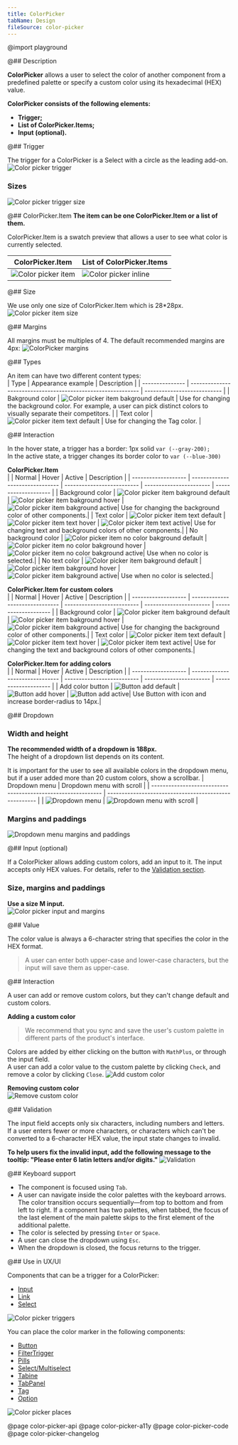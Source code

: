 ```yaml
---
title: ColorPicker
tabName: Design
fileSource: color-picker
---
```


@import playground

@## Description

**ColorPicker** allows a user to select the color of another component from a predefined palette or specify a custom color using its hexadecimal (HEX) value.

**ColorPicker consists of the following elements:**

- **Trigger;**
- **List of ColorPicker.Items;**
- **Input (optional).**

@## Trigger

The trigger for a ColorPicker is a Select with a circle as the leading add-on.
![Color picker trigger](static/trigger.png)

### Sizes

![Color picker trigger size](static/trigger-size.png)

@## ColorPicker.Item
**The item can be one ColorPicker.Item or a list of them.**

ColorPicker.Item is a swatch preview that allows a user to see what color is currently selected.

| ColorPicker.Item                                             | List of ColorPicker.Items                             |
| ------------------------------------------------------------ | ----------------------------------------------------- |
| ![Color picker item](static/colorpicker-item-bg-default.png) | ![Color picker inline](static/colorpicker-inline.png) |

@## Size

We use only one size of ColorPicker.Item which is 28\*28px.
![Color picker item size](static/colorpicker-item-size.png)

@## Margins

All margins must be multiples of 4. The default recommended margins are 4px:
![ColorPicker margins](static/colorpicker-margins.png)

@## Types

An item can have two different content types:  
| Type | Appearance example | Description |
| --------------- | ------------------------------------------------------------ | --------------------------- |
| Bakground color | ![Color picker item bakground default](static/colorpicker-item-bg-default.png) | Use for changing the background color. For example, a user can pick distinct colors to visually separate their competitors. |
| Text color | ![Color picker item text default](static/colorpicker-item-text-default.png) | Use for changing the Tag color. |

@## Interaction

In the hover state, a trigger has a border: 1px solid `var (--gray-200);`  
In the active state, a trigger changes its border color to `var (--blue-300)`

**ColorPicker.Item**  
| | Normal | Hover | Active | Description |
| ------------------- | ------------------------------- | -------------------------- | ----------------------- | -------------------- |
| Background color | ![Color picker item bakground default](static/colorpicker-item-bg-default.png) | ![Color picker item bakground hover](static/colorpicker-item-bg-hover.png) | ![Color picker item bakground active](static/colorpicker-item-bg-active.png)| Use for changing the background color of other components.|
| Text color | ![Color picker item text default](static/colorpicker-item-text-default.png) | ![Color picker item text hover](static/colorpicker-item-text-hover.png) | ![Color picker item text active](static/colorpicker-item-text-active.png)| Use for changing text and background colors of other components.|
| No background color | ![Color picker item  no color bakground default](static/colorpicker-item-nocolor-default.png) | ![Color picker item no color bakground hover](static/colorpicker-item-nocolor-hover.png) | ![Color picker item no color bakground active](static/colorpicker-item-nocolor-active.png)| Use when no color is selected.|
| No text color | ![Color picker item bakground default](static/colorpicker-item-text-nocolor-default.png) | ![Color picker item bakground hover](static/colorpicker-item-text-nocolor-hover.png) | ![Color picker item bakground active](static/colorpicker-item-text-nocolor-active.png)| Use when no color is selected.|

**ColorPicker.Item for custom colors**  
| | Normal | Hover | Active | Description |
| ------------------- | ------------------------------- | -------------------------- | ----------------------- | -------------------- |
| Background color | ![Color picker item bakground default](static/colorpicker-item-bg-default.png) | ![Color picker item bakground hover](static/colorpicker-item-custom-hover.png) | ![Color picker item bakground active](static/colorpicker-item-bg-active.png)| Use for changing the background color of other components.|
| Text color | ![Color picker item text default](static/colorpicker-item-text-default.png) | ![Color picker item text hover](static/colorpicker-item-custom-text-hover.png) | ![Color picker item text active](static/colorpicker-item-text-active.png)| Use for changing the text and background colors of other components.|

**ColorPicker.Item for adding colors**  
| | Normal | Hover | Active | Description |
| ------------------- | ------------------------------- | -------------------------- | ----------------------- | -------------------- |
| Add color button | ![Button add default](static/btn-add-default.png) | ![Button add hover](static/btn-add-hover.png) | ![Button add active](static/btn-add-active.png)| Use Button with icon and increase border-radius to 14px.|

@## Dropdown

### Width and height

**The recommended width of a dropdown is 188px.**  
The height of a dropdown list depends on its content.

It is important for the user to see all available colors in the dropdown menu, but if a user added more than 20 custom colors, show a scrollbar.
| Dropdown menu | Dropdown menu with scroll |
| ------------------------------------------------------------ | ----------------------------------------------------- |
| ![Dropdown menu](static/dropdown-menu.png) | ![Dropdown menu with scroll](static/scroll.png) |

### Margins and paddings

![Dropdown menu margins and paddings](static/colorpicker-margins-paddings.png)

@## Input (optional)

If a ColorPicker allows adding custom colors, add an input to it.
The input accepts only HEX values. For details, refer to the [Validation section](/components/color-picker/#validation).

### Size, margins and paddings

**Use a size M input.**  
![Color picker input and margins](static/colorpicker-input-margins.png)

@## Value

The color value is always a 6-character string that specifies the color in the HEX format.

> A user can enter both upper-case and lower-case characters, but the input will save them as upper-case.

@## Interaction

A user can add or remove custom colors, but they can't change default and custom colors.

**Adding a custom color**

> We recommend that you sync and save the user's custom palette in different parts of the product's interface.

Colors are added by either clicking on the button with `MathPlus`, or through the input field.  
A user can add a color value to the custom palette by clicking `Check`, and remove a color by clicking `Close`.
![Add custom color](static/add-custom-color.png)

**Removing custom color**  
![Remove custom color](static/remove-custom-color.png)

@## Validation

The input field accepts only six characters, including numbers and letters.  
If a user enters fewer or more characters, or characters which can't be converted to a 6-character HEX value, the input state changes to invalid.

**To help users fix the invalid input, add the following message to the tooltip: "Please enter 6 latin letters and/or digits."**
![Validation](static/validation.png)

@## Keyboard support

- The component is focused using `Tab`.
- A user can navigate inside the color palettes with the keyboard arrows. The color transition occurs sequentially—from top to bottom and from left to right. If a component has two palettes, when tabbed, the focus of the last element of the main palette skips to the first element of the additional palette.
- The color is selected by pressing `Enter` or `Space`.
- A user can close the dropdown using `Esc`.
- When the dropdown is closed, the focus returns to the trigger.

@## Use in UX/UI

Components that can be a trigger for a ColorPicker:

- [Input](/components/input/)
- [Link](/components/link/)
- [Select](/components/select/)

![Color picker triggers](static/color-picker-triggers.png)

You can place the color marker in the following components:

- [Button](/components/button/)
- [FilterTrigger](/components/filter-trigger/)
- [Pills](/components/pills/)
- [Select/Multiselect](/components/select/)
- [Tabine](/components/tab-line/)
- [TabPanel](/components/tab-panel/)
- [Tag](/components/tag/)
- [Option](/components/dropdown-menu/#a66af9)

![Color picker places](static/color-picker-places.png)

@page color-picker-api
@page color-picker-a11y
@page color-picker-code
@page color-picker-changelog

